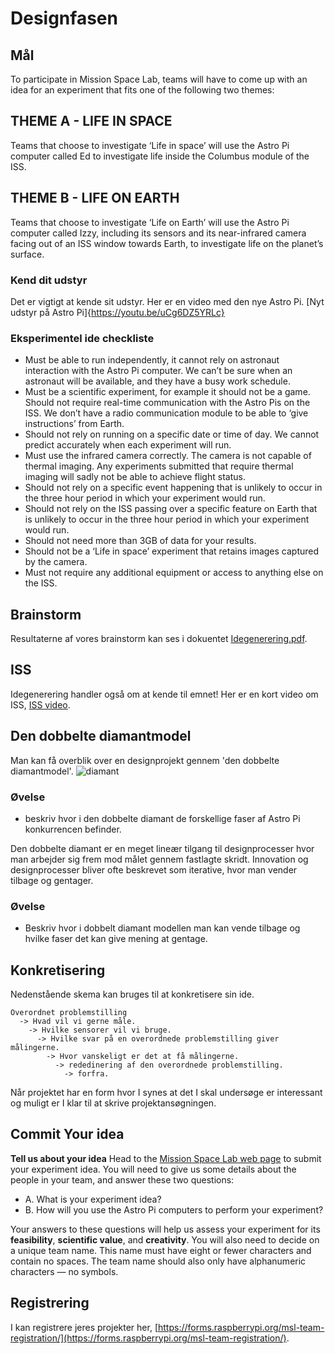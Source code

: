 # Designfasen

## Mål

To participate in Mission Space Lab, teams will have to come up with an idea for an experiment that fits one of the following two themes:

## THEME A - LIFE IN SPACE
Teams that choose to investigate ‘Life in space’ will use the Astro Pi computer called Ed to investigate life inside the Columbus module of the ISS.
## THEME B - LIFE ON EARTH
Teams that choose to investigate ‘Life on Earth’ will use the Astro Pi computer called Izzy, including its sensors and its near-infrared camera facing out of an ISS window towards Earth, to investigate life on the planet’s surface.

### Kend dit udstyr
Det er vigtigt at kende sit udstyr. Her er en video med den nye Astro Pi.
[Nyt udstyr på Astro Pi]{https://youtu.be/uCg6DZ5YRLc}


### Eksperimentel ide checkliste

* Must be able to run independently, it cannot rely on astronaut interaction with the Astro Pi computer. We can’t be sure when an astronaut will be available, and they have a busy work schedule.
* Must be a scientific experiment, for example it should not be a game.
Should not require real-time communication with the Astro Pis on the ISS. We don’t have a radio communication module to be able to ‘give instructions’ from Earth.
* Should not rely on running on a specific date or time of day. We cannot predict accurately when each experiment will run.
* Must use the infrared camera correctly. The camera is not capable of thermal imaging. Any experiments submitted that require thermal imaging will sadly not be able to achieve flight status.
* Should not rely on a specific event happening that is unlikely to occur in the three hour period in which your experiment would run.
* Should not rely on the ISS passing over a specific feature on Earth that is unlikely to occur in the three hour period in which your experiment would run.
* Should not need more than 3GB of data for your results.
* Should not be a ‘Life in space’ experiment that retains images captured by the camera.
* Must not require any additional equipment or access to anything else on the ISS.

## Brainstorm
Resultaterne af vores brainstorm kan ses i dokuentet [Idegenerering.pdf](/material/Idegenerering.pdf).

## ISS
Idegenerering handler også om at kende til emnet! Her er en kort video om ISS, [ISS video](https://www.youtube.com/watch?v=NtrVwX1ncqk).

## Den dobbelte diamantmodel
Man kan få overblik over en designprojekt gennem 'den dobbelte diamantmodel'.
![diamant](https://upload.wikimedia.org/wikipedia/commons/b/bd/Double_diamond.png)
### Øvelse
* beskriv hvor i den dobbelte diamant de forskellige faser af Astro Pi konkurrencen befinder.

Den dobbelte diamant er en meget lineær tilgang til designprocesser hvor man arbejder sig frem mod målet gennem fastlagte skridt.  Innovation og designprocesser bliver ofte beskrevet som iterative, hvor man vender tilbage og gentager.
### Øvelse
* Beskriv hvor i dobbelt diamant modellen man kan vende tilbage og hvilke faser det kan give mening at gentage.

## Konkretisering

Nedenstående skema kan bruges til at konkretisere sin ide.

```
Overordnet problemstilling
  -> Hvad vil vi gerne måle.
    -> Hvilke sensorer vil vi bruge.
      -> Hvilke svar på en overordnede problemstilling giver målingerne.
        -> Hvor vanskeligt er det at få målingerne.
          -> rededinering af den overordnede problemstilling.
            -> forfra.
```
Når projektet har en form hvor I synes at det I skal undersøge er interessant og muligt er I klar til at skrive projektansøgningen.


## Commit Your idea
**Tell us about your idea**
Head to the [Mission Space Lab web page](https://astro-pi.org/mission-space-lab/) to submit your experiment idea. You will need to give us some details about the people in your team, and answer these two questions:
* A. What is your experiment idea?
* B. How will you use the Astro Pi computers to perform your experiment?

Your answers to these questions will help us assess your experiment for its **feasibility**, **scientific value**, and **creativity**.
You will also need to decide on a unique team name. This name must have eight or fewer characters and contain no spaces. The team name should also only have alphanumeric characters — no symbols.


## Registrering
I kan registrere jeres projekter her, [https://forms.raspberrypi.org/msl-team-registration/](https://forms.raspberrypi.org/msl-team-registration/).
